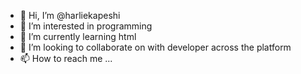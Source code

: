- 👋 Hi, I’m @harliekapeshi
- 👀 I’m interested in programming
- 🌱 I’m currently learning html
- 💞️ I’m looking to collaborate on with developer across the platform
- 📫 How to reach me ...

<!---
harliekapeshi/harliekapeshi is a ✨ special ✨ repository because its `README.md` (this file) appears on your GitHub profile.
You can click the Preview link to take a look at your changes.
--->

